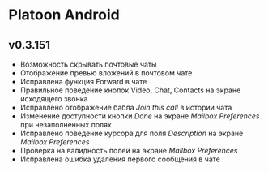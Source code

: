 # Platoon Android

## v0.3.151
* Возможность скрывать почтовые чаты
* Отображение превью вложений в почтовом чате
* Исправлена функция Forward в чате
* Правильное поведение кнопок Video, Chat, Contacts на экране исходящего звонка
* Исправлено отображение бабла *Join this call* в истории чата
* Изменение доступности кнопки *Done* на экране *Mailbox Preferences* при незаполненных полях
* Исправлено поведение курсора для поля *Description* на экране *Mailbox Preferences*
* Проверка на валидность полей на экране *Mailbox Preferences*
* Исправлена ошибка удаления первого сообщения в чате 
